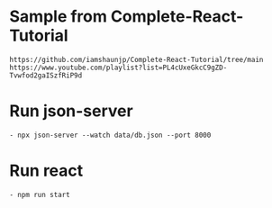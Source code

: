 # Sample from Complete-React-Tutorial
    https://github.com/iamshaunjp/Complete-React-Tutorial/tree/main
    https://www.youtube.com/playlist?list=PL4cUxeGkcC9gZD-Tvwfod2gaISzfRiP9d

# Run json-server
    - npx json-server --watch data/db.json --port 8000

# Run react
    - npm run start

